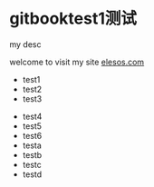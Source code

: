# gitbooktest1测试
my desc

welcome to visit my site [elesos.com](http://www.elesos.com)

* test1
* test2
* test3
- test4
- test5
- test6
 - testa
 - testb
 - testc
 - testd
